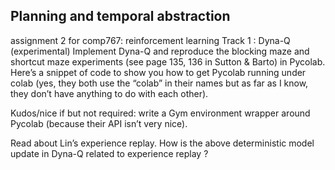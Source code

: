 ## Planning and temporal abstraction
assignment 2 for comp767: reinforcement learning
Track 1 : Dyna-Q (experimental)
Implement Dyna-Q and reproduce the blocking maze and shortcut maze experiments (see page 135, 136 in Sutton & Barto) in Pycolab. Here’s a snippet of code to show you how to get Pycolab running under colab (yes, they both use the “colab” in their names but as far as I know, they don’t have anything to do with each other). 

Kudos/nice if but not required: write a Gym environment wrapper around Pycolab (because their API isn’t very nice). 

Read about Lin’s experience replay. How is the above deterministic model update in Dyna-Q related to experience replay ? 

